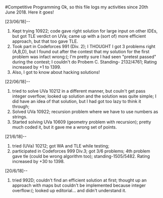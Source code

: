 #Competitive Programming
Ok, so this file logs my activities since 20th June 2018.
Here it goes!

[23/06/18]--
1. Kept trying 10922; code gave right solution for large input on other IDEs, but got TLE verdict on UVa; came up with a (sort of) more efficient approach, but that too gave TLE.
2. Took part in Codeforces 991 (Div. 2); I THOUGHT I got 3 problems right (A,B,D), but I found out after the contest that my solution for the first problem was infact wrong:(; I'm pretty sure I had seen "pretest passed" during the contest; I couldn't do Probem C. Standing- 2132/4761; Rating increased by +1 to 1399.
3. Also, I got to know about hacking solutions!

[22/06/18]--
1. tried to solve UVa 10212 in a different manner, but couln't get pass integer overflow; looked up solution and the solution was quite simple; I did have an idea of that solution, but I had got too lazy to think it through;
2. Solved UVa 10922; recursion problem where we have to use numbers as strings.
3. Started solving UVa 10609 (geometry problem with recursion); pretty much coded it, but it gave me a wrong set of points.

[21/6/18]--
1. tried (UVa) 10212; got WA and TLE while testing; 
2. participated in Codeforces 999 Div.3; got 3/6 problems; 4th problem gave tle (could be wrong algorithm too); standing-1505/5482. Rating increased by +30 to 1398.

[20/6/18]--
1. tried 992D; couldn't find an efficient solution at first; thought up an approach with maps but couldn't be implemented because integer overflow:(; looked up editorial... and didn't understand it.